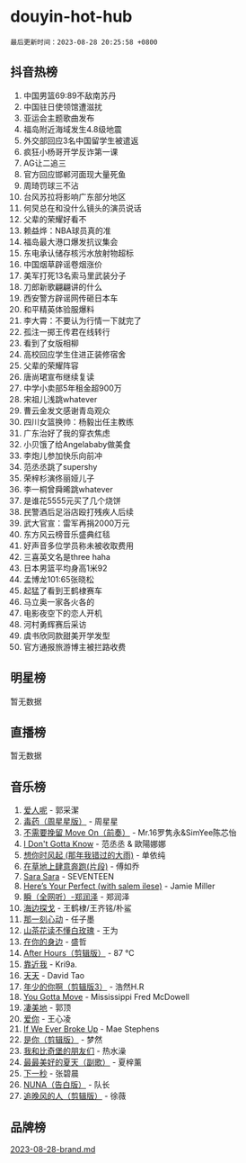 # douyin-hot-hub

`最后更新时间：2023-08-28 20:25:58 +0800`

## 抖音热榜

1. 中国男篮69:89不敌南苏丹
1. 中国驻日使领馆遭滋扰
1. 亚运会主题歌曲发布
1. 福岛附近海域发生4.8级地震
1. 外交部回应3名中国留学生被遣返
1. 疯狂小杨哥开学反诈第一课
1. AG让二追三
1. 官方回应邯郸河面现大量死鱼
1. 周琦罚球三不沾
1. 台风苏拉将影响广东部分地区
1. 何炅总在和没什么镜头的演员说话
1. 父辈的荣耀好看不
1. 赖益烨：NBA球员真的准
1. 福岛最大港口爆发抗议集会
1. 东电承认储存核污水放射物超标
1. 中国烟草辟谣卷烟涨价
1. 美军打死13名索马里武装分子
1. 刀郎新歌翩翩讲的什么
1. 西安警方辟谣网传砸日本车
1. 和平精英体验服爆料
1. 李大霄：不要认为行情一下就完了
1. 孤注一掷王传君在线转行
1. 看到了女版相柳
1. 高校回应学生住进正装修宿舍
1. 父辈的荣耀阵容
1. 唐尚珺宣布继续复读
1. 中学小卖部5年租金超900万
1. 宋祖儿浅跳whatever
1. 曹云金发文感谢青岛观众
1. 四川女篮换帅：杨毅出任主教练
1. 广东治好了我的穿衣焦虑
1. 小贝饿了给Angelababy做美食
1. 李炮儿参加快乐向前冲
1. 范丞丞跳了supershy
1. 荣梓杉演佟丽娅儿子
1. 李一桐曾舜晞跳whatever
1. 是谁花5555元买了几个烧饼
1. 民警酒后足浴店殴打残疾人后续
1. 武大官宣：雷军再捐2000万元
1. 东方风云榜音乐盛典红毯
1. 好声音多位学员称未被收取费用
1. 三喜英文名是three haha
1. 日本男篮平均身高1米92
1. 孟博龙101:65张晓松
1. 起猛了看到王鹤棣赛车
1. 马立奥一家各火各的
1. 电影夜空下的恋人开机
1. 河村勇辉赛后采访
1. 虞书欣同款甜美开学发型
1. 官方通报旅游博主被拦路收费

## 明星榜

暂无数据

## 直播榜

暂无数据

## 音乐榜

1. [爱人呢](https://sf3-cdn-tos.douyinstatic.com/obj/tos-cn-ve-2774/2041dc10f3c442f1992b439a00eaf2ba) - 郭采潔
1. [毒药（周星星版）](https://sf6-cdn-tos.douyinstatic.com/obj/tos-cn-ve-2774/oAXunb2JtDTQMcBfaEkg8Be5IhZQCmGByB0V33) - 周星星
1. [不需要挽留 Move On（前奏）](https://sf6-cdn-tos.douyinstatic.com/obj/tos-cn-ve-2774/ooCBhgCCkF4nExzQL9WZSUbitfA8IsDkgQIYhe) - Mr.16罗隽永&SimYee陈芯怡
1. [I Don't Gotta Know](https://sf6-cdn-tos.douyinstatic.com/obj/tos-cn-ve-2774/o8nCfgMGwCsAvgDe5bzzaDQDFf6ksAUxrlFC8J) - 范丞丞 & 歐陽娜娜
1. [想你时风起 (那年我错过的大雨)](https://sf6-cdn-tos.douyinstatic.com/obj/tos-cn-ve-2774/ooR7G8ftDMzIgnxa0HbReM4CZ74qknQABLtHB1) - 单依纯
1. [在草地上肆意奔跑(片段)](https://sf6-cdn-tos.douyinstatic.com/obj/tos-cn-ve-2774/8831d494742f45dabdfa8adb8b817259) - 傅如乔
1. [Sara Sara](https://sf3-cdn-tos.douyinstatic.com/obj/tos-cn-ve-2774/oAceDXU2gVHZCQFrkrYmX8e5tUBxQPb6Bmd2nF) - SEVENTEEN
1. [Here’s Your Perfect (with salem ilese)](https://sf3-cdn-tos.douyinstatic.com/obj/tos-cn-ve-2774/076b1576c6c546598f803fe53da388a7) - Jamie Miller
1. [瞬（全网听）-郑润泽](https://sf6-cdn-tos.douyinstatic.com/obj/tos-cn-ve-2774/o4Vb9eJZClCZTnRQYy0BRSeHGrDtrkrQgIBvQt) - 郑润泽
1. [海边探戈](https://sf3-cdn-tos.douyinstatic.com/obj/tos-cn-ve-2774/os9gE0VQCGqt6VQkZDyBBYvfSDY0QFe3vVmubn) - 王鹤棣/王齐铭/朴鲨
1. [那一刻心动](https://sf6-cdn-tos.douyinstatic.com/obj/tos-cn-ve-2774/4c0ed00133e3439592b4741c72acc6f3) - 任子墨
1. [山茶花读不懂白玫瑰](https://sf3-cdn-tos.douyinstatic.com/obj/tos-cn-ve-2774/osfn8B7DktrRHEPJgPCfDbw7QDQEkwC16BxZg9) - 王为
1. [在你的身边](https://sf6-cdn-tos.douyinstatic.com/obj/tos-cn-ve-2774/9dce2ee6c9f84c17a6d68458730d7ae8) - 盛哲
1. [After Hours（剪辑版）](https://sf3-cdn-tos.douyinstatic.com/obj/tos-cn-ve-2774/owgWztApWhImMFMpyEyQfAIyIusRBioqSgWk7T) - 87 ℃
1. [靠近我](https://sf3-cdn-tos.douyinstatic.com/obj/tos-cn-ve-2774/oMGCfQ3FZdrziXO1QC8zgfNXawBf91hGAIvUrY) - Kri9a.
1. [天天](https://sf6-cdn-tos.douyinstatic.com/obj/tos-cn-ve-2774/6b075c4856e34a60a1ef022c4a80dec5) - David Tao
1. [年少的你啊（剪辑版3）](https://sf6-cdn-tos.douyinstatic.com/obj/tos-cn-ve-2774/oo2vDGhzyAtN1QLfh5k1iBIpWAv2NOZQysM5tK) - 浩然H.R
1. [You Gotta Move](https://sf6-cdn-tos.douyinstatic.com/obj/tos-cn-ve-2774/a2b672af67514106b25cdfd6f1a8aad2) - Mississippi Fred McDowell
1. [凄美地](https://sf6-cdn-tos.douyinstatic.com/obj/tos-cn-ve-2774/oshF4RgFMhmTSa4jCaHNUXI0NetFtBBQBzBZdf) - 郭顶
1. [爱你](https://sf3-cdn-tos.douyinstatic.com/obj/tos-cn-ve-2774/738d8b240f1e4519b44cf31c84e02e24) - 王心凌
1. [If We Ever Broke Up](https://sf3-cdn-tos.douyinstatic.com/obj/tos-cn-ve-2774/o8onj5HDk0ImtBmO0URBfeyCDXQJMYkQ1gb8Zy) - Mae Stephens
1. [是你（剪辑版）](https://sf3-cdn-tos.douyinstatic.com/obj/tos-cn-ve-2774/46019dae783c4c969944217fe1cfafc4) - 梦然
1. [我和比奇堡的朋友们](https://sf6-cdn-tos.douyinstatic.com/obj/tos-cn-ve-2774/f0505db981ea4a6d91453a15924a82aa) - 热水澡
1. [最最美好的夏天（副歌）](https://sf6-cdn-tos.douyinstatic.com/obj/tos-cn-ve-2774/o4FMghDLZkPIkCutdrsXlbTHcaZztBfeCp9AFS) - 夏梓薰
1. [下一秒](https://sf3-cdn-tos.douyinstatic.com/obj/tos-cn-ve-2774/16eedda97153423db2501ff6373be86a) - 张碧晨
1. [NUNA（告白版）](https://sf3-cdn-tos.douyinstatic.com/obj/tos-cn-ve-2774/a65828cbd8ce41a78a430a58b49f4feb) - 队长
1. [追晚风的人（剪辑版）](https://sf6-cdn-tos.douyinstatic.com/obj/tos-cn-ve-2774/560835060af84ac29cd5c12e2a98f7eb) - 徐薇

## 品牌榜

[2023-08-28-brand.md](2023-08-28-brand.md)
